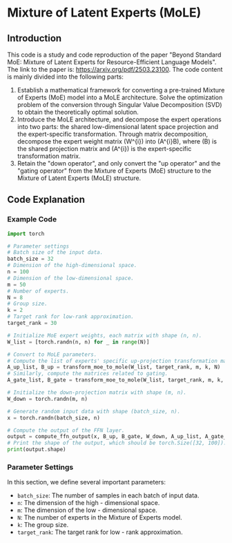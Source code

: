 # Mixture of Latent Experts (MoLE)

## Introduction
This code is a study and code reproduction of the paper "Beyond Standard MoE: Mixture of Latent Experts for Resource-Efficient Language Models". The link to the paper is: https://arxiv.org/pdf/2503.23100.
The code content is mainly divided into the following parts:
1. Establish a mathematical framework for converting a pre-trained Mixture of Experts (MoE) model into a MoLE architecture. Solve the optimization problem of the conversion through Singular Value Decomposition (SVD) to obtain the theoretically optimal solution.
2. Introduce the MoLE architecture, and decompose the expert operations into two parts: the shared low-dimensional latent space projection and the expert-specific transformation. Through matrix decomposition, decompose the expert weight matrix \(W^{i}\) into \(A^{i}B\), where \(B\) is the shared projection matrix and \(A^{i}\) is the expert-specific transformation matrix.
3. Retain the "down operator", and only convert the "up operator" and the "gating operator" from the Mixture of Experts (MoE) structure to the Mixture of Latent Experts (MoLE) structure.

## Code Explanation

### Example Code
```python
import torch

# Parameter settings
# Batch size of the input data.
batch_size = 32
# Dimension of the high-dimensional space.
n = 100
# Dimension of the low-dimensional space.
m = 50
# Number of experts.
N = 8
# Group size.
k = 2
# Target rank for low-rank approximation.
target_rank = 30

# Initialize MoE expert weights, each matrix with shape (n, n).
W_list = [torch.randn(n, n) for _ in range(N)]

# Convert to MoLE parameters.
# Compute the list of experts' specific up-projection transformation matrices and the list of shared up-projection latent mapping matrices.
A_up_list, B_up = transform_moe_to_mole(W_list, target_rank, m, k, N)
# Similarly, compute the matrices related to gating.
A_gate_list, B_gate = transform_moe_to_mole(W_list, target_rank, m, k, N)

# Initialize the down-projection matrix with shape (m, n).
W_down = torch.randn(m, n)

# Generate random input data with shape (batch_size, n).
x = torch.randn(batch_size, n)

# Compute the output of the FFN layer.
output = compute_ffn_output(x, B_up, B_gate, W_down, A_up_list, A_gate_list, k, N)
# Print the shape of the output, which should be torch.Size([32, 100]).
print(output.shape)
```

### Parameter Settings
In this section, we define several important parameters:
- `batch_size`: The number of samples in each batch of input data.
- `n`: The dimension of the high - dimensional space.
- `m`: The dimension of the low - dimensional space.
- `N`: The number of experts in the Mixture of Experts model.
- `k`: The group size.
- `target_rank`: The target rank for low - rank approximation.

